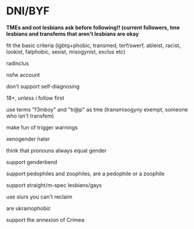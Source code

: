 # DNI/BYF


**TMEs and not lesbians ask before following!! (current followers, tme lesbians and transfems that aren't lesbians are okay**

fit the basic criteria (lgbtq+phobic, transmed, terf/swerf, ableist, racist, lookist, fatphobic, sexist, misogynist, exclus etc)

radinclus

nsfw account

don't support self-diagnosing

18+, unless i follow first

use terms "f3mboy" and "tr@p" as tme (transmisogyny exempt, someone who isn't transfem)

make fun of trigger warnings

xenogender hater

think that pronouns always equal gender

support genderbend

support pedophiles and zoophiles, are a pedophile or a zoophile

support straight/m-spec lesbians/gays

use slurs you can't reclaim

are ukrainophobic

support the annexion of Crimea

